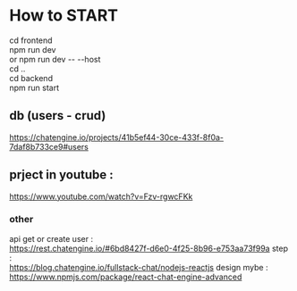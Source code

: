 # How to START
cd frontend <br>
npm run dev <br>
or 
npm run dev -- --host <br>
cd .. <br>
cd backend <br>
npm run start <br>


## db (users - crud)
https://chatengine.io/projects/41b5ef44-30ce-433f-8f0a-7daf8b733ce9#users <br>
## prject in youtube :
https://www.youtube.com/watch?v=Fzv-rgwcFKk

### other
api get or create user : <br>
https://rest.chatengine.io/#6bd8427f-d6e0-4f25-8b96-e753aa73f99a
step : <br>
https://blog.chatengine.io/fullstack-chat/nodejs-reactjs
design mybe : <br>
https://www.npmjs.com/package/react-chat-engine-advanced

